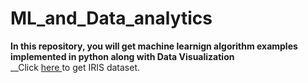 # ML_and_Data_analytics
__In this repository, you will get machine learnign algorithm examples implemented in python along with Data Visualization__ <br>
__Click <a href="https://www.kaggle.com/btejas/iris-dataset"> here </a> to get IRIS dataset.
